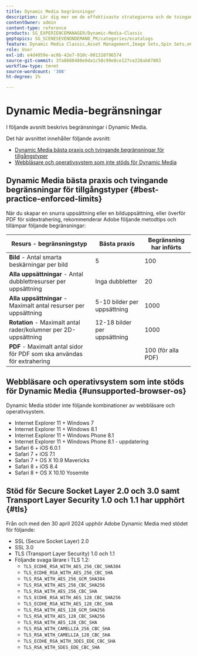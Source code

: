 ```yaml
---
title: Dynamic Media begränsningar
description: Lär dig mer om de effektivaste strategierna och de tvingande gränserna när du skapar en bilduppsättning eller en snurruppsättning, eller överför en PDF. Läs också om webbläsarkombinationer och operativsystemkombinationer som inte stöds för Dynamic Media.
contentOwner: admin
content-type: reference
products: SG_EXPERIENCEMANAGER/Dynamic-Media-Classic
geptopics: SG_SCENESEVENONDEMAND_PK/categories/ecatalogs
feature: Dynamic Media Classic,Asset Management,Image Sets,Spin Sets,eCatalog
role: User
exl-id: e4d4059e-ac0b-42e7-910c-001310796574
source-git-commit: 3fa8680480e0da1c58c99e8ce127ce228ab87803
workflow-type: tm+mt
source-wordcount: '308'
ht-degree: 1%

---
```


# Dynamic Media-begränsningar

I följande avsnitt beskrivs begränsningar i Dynamic Media.

Det här avsnittet innehåller följande avsnitt:

* [Dynamic Media bästa praxis och tvingande begränsningar för tillgångstyper](#best-practice-enforced-limits)
* [Webbläsare och operativsystem som inte stöds för Dynamic Media](#unsupported-browser-os)

## Dynamic Media bästa praxis och tvingande begränsningar för tillgångstyper {#best-practice-enforced-limits}

När du skapar en snurra uppsättning eller en bilduppsättning, eller överför PDF för sidextrahering, rekommenderar Adobe följande metodtips och tillämpar följande begränsningar:

| Resurs - begränsningstyp | Bästa praxis | Begränsning har införts |
| --- | --- | --- |
| **Bild** - Antal smarta beskärningar per bild | 5 | 100 |
| **Alla uppsättningar** - Antal dubblettresurser per uppsättning | Inga dubbletter | 20 |
| **Alla uppsättningar** - Maximalt antal resurser per uppsättning | 5-10 bilder per uppsättning | 1000 |
| **Rotation** - Maximalt antal rader/kolumner per 2D-uppsättning | 12-18 bilder per uppsättning | 1000 |
| **PDF** - Maximalt antal sidor för PDF som ska användas för extrahering |  | 100 (för alla PDF) |

<!-- See also [Dynamic Media limitations](/help/assets/limitations.md). -->

## Webbläsare och operativsystem som inte stöds för Dynamic Media {#unsupported-browser-os}

Dynamic Media stöder inte följande kombinationer av webbläsare och operativsystem.

* Internet Explorer 11 + Windows 7
* Internet Explorer 11 + Windows 8.1
* Internet Explorer 11 + Windows Phone 8.1
* Internet Explorer 11 + Windows Phone 8.1 - uppdatering
* Safari 6 + iOS 6.0.1
* Safari 7 + iOS 7.1
* Safari 7 + OS X 10.9 Mavericks
* Safari 8 + iOS 8.4
* Safari 8 + OS X 10.10 Yosemite

## Stöd för Secure Socket Layer 2.0 och 3.0 samt Transport Layer Security 1.0 och 1.1 har upphört {#tls}

<!-- CQDOC-19433 (original ticket)
and CQDOC-19792 (removed as per this ticket December 5, 2022) -->

Från och med den 30 april 2024 upphör Adobe Dynamic Media med stödet för följande:

* SSL (Secure Socket Layer) 2.0
* SSL 3.0
* TLS (Transport Layer Security) 1.0 och 1.1
* Följande svaga lärare i TLS 1.2:
   * `TLS_ECDHE_RSA_WITH_AES_256_CBC_SHA384`
   * `TLS_ECDHE_RSA_WITH_AES_256_CBC_SHA`
   * `TLS_RSA_WITH_AES_256_GCM_SHA384`
   * `TLS_RSA_WITH_AES_256_CBC_SHA256`
   * `TLS_RSA_WITH_AES_256_CBC_SHA`
   * `TLS_ECDHE_RSA_WITH_AES_128_CBC_SHA256`
   * `TLS_ECDHE_RSA_WITH_AES_128_CBC_SHA`
   * `TLS_RSA_WITH_AES_128_GCM_SHA256`
   * `TLS_RSA_WITH_AES_128_CBC_SHA256`
   * `TLS_RSA_WITH_AES_128_CBC_SHA`
   * `TLS_RSA_WITH_CAMELLIA_256_CBC_SHA`
   * `TLS_RSA_WITH_CAMELLIA_128_CBC_SHA`
   * `TLS_ECDHE_RSA_WITH_3DES_EDE_CBC_SHA`
   * `TLS_RSA_WITH_SDES_EDE_CBC_SHA`

